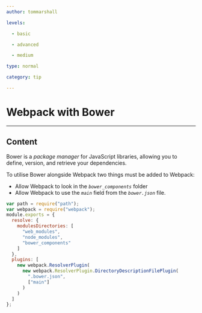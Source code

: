 ```yaml
---
author: tommarshall

levels:

  - basic

  - advanced

  - medium

type: normal

category: tip

---
```


# Webpack with Bower

---

## Content

Bower is a _package manager_ for JavaScript libraries, allowing you to define, version, and retrieve your dependencies.

To utilise Bower alongside Webpack two things must be added to Webpack:

- Allow Webpack to look in the _`bower_components`_ folder
- Allow Webpack to use the _`main`_ field from the _`bower.json`_ file.

```javascript
var path = require("path");
var webpack = require("webpack");
module.exports = {
  resolve: {
    modulesDirectories: [
      "web_modules",
      "node_modules",
      "bower_components"
    ]
  },
  plugins: [
    new webpack.ResolverPlugin(
      new webpack.ResolverPlugin.DirectoryDescriptionFilePlugin(
        ".bower.json",
        ["main"]
      )
    )
  ]
};
```
